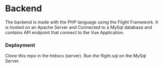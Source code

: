 # Backend

The backend is made with the PHP language using the Flight Framework. It is hosted on an Apache Server and Connected to a MySql database and contains API endpoint that connect to the Vue Application.

### Deployment

Clone this repo in the htdocs (server). Run the flight.sql on the MySql Server.
